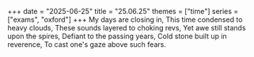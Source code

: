 +++
date = "2025-06-25"
title = "25.06.25"
themes = ["time"]
series = ["exams", "oxford"]
+++
My days are closing in,
This time condensed to heavy clouds,
These sounds layered to choking revs,
Yet awe still stands upon the spires,
Defiant to the passing years,
Cold stone built up in reverence,
To cast one's gaze above such fears.
